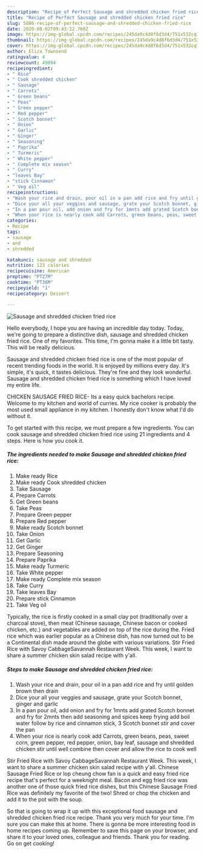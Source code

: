```yaml
---
description: "Recipe of Perfect Sausage and shredded chicken fried rice"
title: "Recipe of Perfect Sausage and shredded chicken fried rice"
slug: 5886-recipe-of-perfect-sausage-and-shredded-chicken-fried-rice
date: 2020-08-02T09:43:22.760Z
image: https://img-global.cpcdn.com/recipes/245da9c4d8f6d3d4/751x532cq70/sausage-and-shredded-chicken-fried-rice-recipe-main-photo.jpg
thumbnail: https://img-global.cpcdn.com/recipes/245da9c4d8f6d3d4/751x532cq70/sausage-and-shredded-chicken-fried-rice-recipe-main-photo.jpg
cover: https://img-global.cpcdn.com/recipes/245da9c4d8f6d3d4/751x532cq70/sausage-and-shredded-chicken-fried-rice-recipe-main-photo.jpg
author: Eliza Townsend
ratingvalue: 4
reviewcount: 49094
recipeingredient:
- " Rice"
- " Cook shredded chicken"
- " Sausage"
- " Carrots"
- " Green beans"
- " Peas"
- " Green pepper"
- " Red pepper"
- " Scotch bonnet"
- " Onion"
- " Garlic"
- " Ginger"
- " Seasoning"
- " Paprika"
- " Turmeric"
- " White pepper"
- " Complete mix season"
- " Curry"
- "leaves Bay"
- "stick Cinnamon"
- " Veg oil"
recipeinstructions:
- "Wash your rice and drain, pour oil in a pan add rice and fry until golden brown then drain"
- "Dice your all your veggies and sausage, grate your Scotch bonnet, ginger and garlic"
- "In a pan pour oil, add onion and fry for 1mnts add grated Scotch bonnet and fry for 2mnts then add seasoning and spices keep frying add boil water follow by rice and cinnamon stick, 3 Scotch bonnet stir and cover the pan"
- "When your rice is nearly cook add Carrots, green beans, peas, sweet corn, green pepper, red pepper, onion, bay leaf, sausage and shredded chicken stir until well combine then cover and allow the rice to cook well"
categories:
- Recipe
tags:
- sausage
- and
- shredded

katakunci: sausage and shredded 
nutrition: 123 calories
recipecuisine: American
preptime: "PT27M"
cooktime: "PT36M"
recipeyield: "1"
recipecategory: Dessert

---
```



![Sausage and shredded chicken fried rice](https://img-global.cpcdn.com/recipes/245da9c4d8f6d3d4/751x532cq70/sausage-and-shredded-chicken-fried-rice-recipe-main-photo.jpg)

Hello everybody, I hope you are having an incredible day today. Today, we're going to prepare a distinctive dish, sausage and shredded chicken fried rice. One of my favorites. This time, I'm gonna make it a little bit tasty. This will be really delicious.

Sausage and shredded chicken fried rice is one of the most popular of recent trending foods in the world. It is enjoyed by millions every day. It's simple, it's quick, it tastes delicious. They're fine and they look wonderful. Sausage and shredded chicken fried rice is something which I have loved my entire life.

CHICKEN SAUSAGE FRIED RICE- Its a easy quick bachelors recipe. Welcome to my kitchen and world of curries. My rice cooker is probably the most used small appliance in my kitchen. I honestly don&#39;t know what I&#39;d do without it.


To get started with this recipe, we must prepare a few ingredients. You can cook sausage and shredded chicken fried rice using 21 ingredients and 4 steps. Here is how you cook it.

<!--inarticleads1-->

##### The ingredients needed to make Sausage and shredded chicken fried rice:

1. Make ready  Rice
1. Make ready  Cook shredded chicken
1. Take  Sausage
1. Prepare  Carrots
1. Get  Green beans
1. Take  Peas
1. Prepare  Green pepper
1. Prepare  Red pepper
1. Make ready  Scotch bonnet
1. Take  Onion
1. Get  Garlic
1. Get  Ginger
1. Prepare  Seasoning
1. Prepare  Paprika
1. Make ready  Turmeric
1. Take  White pepper
1. Make ready  Complete mix season
1. Take  Curry
1. Take leaves Bay
1. Prepare stick Cinnamon
1. Take  Veg oil


Typically, the rice is firstly cooked in a small clay pot (traditionally over a charcoal stove), then meat (Chinese sausage, Chinese bacon or cooked chicken, etc.) and vegetables are added on top of the rice during the. Fried rice which was earlier popular as a Chinese dish, has now turned out to be a Continental dish made around the globe with various variations. Stir Fried Rice with Savoy CabbageSavannah Restaurant Week. This week, I want to share a summer chicken skin salad recipe with y&#39;all. 

<!--inarticleads2-->

##### Steps to make Sausage and shredded chicken fried rice:

1. Wash your rice and drain, pour oil in a pan add rice and fry until golden brown then drain
1. Dice your all your veggies and sausage, grate your Scotch bonnet, ginger and garlic
1. In a pan pour oil, add onion and fry for 1mnts add grated Scotch bonnet and fry for 2mnts then add seasoning and spices keep frying add boil water follow by rice and cinnamon stick, 3 Scotch bonnet stir and cover the pan
1. When your rice is nearly cook add Carrots, green beans, peas, sweet corn, green pepper, red pepper, onion, bay leaf, sausage and shredded chicken stir until well combine then cover and allow the rice to cook well


Stir Fried Rice with Savoy CabbageSavannah Restaurant Week. This week, I want to share a summer chicken skin salad recipe with y&#39;all. Chinese Sausage Fried Rice or lop cheung chow fan is a quick and easy fried rice recipe that&#39;s perfect for a weeknight meal. Bacon and egg fried rice was another one of those quick fried rice dishes, but this Chinese Sausage Fried Rice was definitely my favorite of the two! Shred or chop the chicken and add it to the pot with the soup. 

So that is going to wrap it up with this exceptional food sausage and shredded chicken fried rice recipe. Thank you very much for your time. I'm sure you can make this at home. There is gonna be more interesting food in home recipes coming up. Remember to save this page on your browser, and share it to your loved ones, colleague and friends. Thank you for reading. Go on get cooking!
